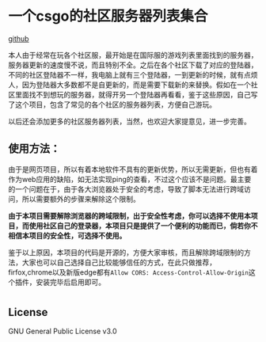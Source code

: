 # 一个csgo的社区服务器列表集合
[github](https://wszl.github.io/csgo-community-server/)

本人由于经常在玩各个社区服，最开始是在国际服的游戏列表里面找到的服务器，服务器更新的速度慢不说，而且特别不全。之后在各个社区下载了对应的登陆器，不同的社区登陆器不一样，我电脑上就有三个登陆器，一到更新的时候，就有点烦人，因为登陆器大多数都不是自更新的，而是需要下载新的来替换。假如在一个社区里面找不到想玩的服务器，就得开另一个登陆器再看看，鉴于这些原因，自己写了这个项目，包含了常见的各个社区的服务器列表，方便自己游玩。

以后还会添加更多的社区服务器列表，当然，也欢迎大家提意见，进一步完善。

## 使用方法：
由于是网页项目，所以有着本地软件不具有的更新优势，所以无需更新，但也有着作为web应用的缺陷，如无法实现ping的查看，不过这个应该不是问题。最主要的一个问题在于，由于各大浏览器处于安全的考虑，导致了脚本无法进行跨域访问，所以需要额外的步骤来解除这个限制。

<b>由于本项目需要解除浏览器的跨域限制，出于安全性考虑，你可以选择不使用本项目，而使用社区自己的登录器，本项目只是提供了一个便利的功能而已，倘若你不相信本项目的安全性，可选择不使用。</b>

鉴于以上原因，本项目的代码是开源的，方便大家审核，而且解除跨域限制的方法，大家也可以自己选择自己比较能够信任的方式，在此只做推荐，firfox,chrome以及新版edge都有`Allow CORS: Access-Control-Allow-Origin`这个插件，安装完毕后启用即可。
#
## License
GNU General Public License v3.0